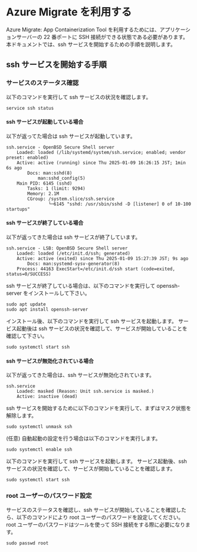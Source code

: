 # Azure Migrate を利用する
Azure Migrate: App Containerization Tool を利用するためには、アプリケーションサーバーの 22 番ポートに SSH 接続ができる状態である必要があります。本ドキュメントでは、ssh サービスを開始するための手順を説明します。

## ssh サービスを開始する手順
### サービスのステータス確認
以下のコマンドを実行して ssh サービスの状況を確認します。
```
service ssh status
```

#### ssh サービスが起動している場合
以下が返ってた場合は ssh サービスが起動しています。
```
ssh.service - OpenBSD Secure Shell server
    Loaded: loaded (/lib/systemd/system/ssh.service; enabled; vendor preset: enabled)
    Active: active (running) since Thu 2025-01-09 16:26:15 JST; 1min 6s ago
        Docs: man:sshd(8)
            man:sshd_config(5)
    Main PID: 6145 (sshd)
        Tasks: 1 (limit: 9294)
        Memory: 2.1M
        CGroup: /system.slice/ssh.service
                └─6145 "sshd: /usr/sbin/sshd -D [listener] 0 of 10-100 startups"
```

#### ssh サービスが終了している場合
以下が返ってきた場合は ssh サービスが終了しています。
```
ssh.service - LSB: OpenBSD Secure Shell server
    Loaded: loaded (/etc/init.d/ssh; generated)
    Active: active (exited) since Thu 2025-01-09 15:27:39 JST; 9s ago
        Docs: man:systemd-sysv-generator(8)
    Process: 44163 ExecStart=/etc/init.d/ssh start (code=exited, status=0/SUCCESS)
```

ssh サービスが終了している場合は、以下のコマンドを実行して openssh-server をインストールして下さい。
```
sudo apt update
sudo apt install openssh-server
```

インストール後、以下のコマンドを実行して ssh サービスを起動します。
サービス起動後は ssh サービスの状況を確認して、サービスが開始していることを確認して下さい。
```
sudo systemctl start ssh
```

#### ssh サービスが無効化されている場合
以下が返ってきた場合は、ssh サービスが無効化されています。
```
ssh.service
    Loaded: masked (Reason: Unit ssh.service is masked.)
    Active: inactive (dead)
```

ssh サービスを開始するために以下のコマンドを実行して、まずはマスク状態を解除します。
```
sudo systemctl unmask ssh
```

(任意) 自動起動の設定を行う場合は以下のコマンドを実行します。
```
sudo systemctl enable ssh
```

以下のコマンドを実行して ssh サービスを起動します。
サービス起動後、ssh サービスの状況を確認して、サービスが開始していることを確認します。
```
sudo systemctl start ssh
```

### root ユーザーのパスワード設定
サービスのステータスを確認し、ssh サービスが開始していることを確認したら、以下のコマンドにより root ユーザーのパスワードを設定してください。root ユーザーのパスワードはツールを使って SSH 接続をする際に必要になります。
```
sudo passwd root
```
